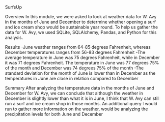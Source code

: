 SurfsUp

Overview
In this module, we were asked to look at weather data for W. Avy in the months of June and December to determine whether opening a surf and ice cream shop would be sustainable year round. To help us gather the data for W. Avy, we used SQLite, SQLAlchemy, Pandas, and Python for this analysis.

Results
-June weather ranges from 64-85 degrees Fahrenheit, whereas December temperatures ranges from 56-83 degrees Fahrenheit 
-The average temperature in June was 75 degrees Fahrenheit, while in December it was 71 degrees Fahrenheit. The temperature in June was 77 degrees 75% of the month and December was 74 degrees 75% of the month
-The standard deviation for the month of June is lower than in December as the temperatures in June are close in relation compared to December

Summary
After analyzing the temperature data in the months of June and December for W. Avy, we can conclude that although the weather in December is slightly lower than what it is in June, I think that W. Avy can still run a surf and ice cream shop in those months. An additional query I would run to gather more information on the weather, would be analyzing the precipitation levels for both June and December 
